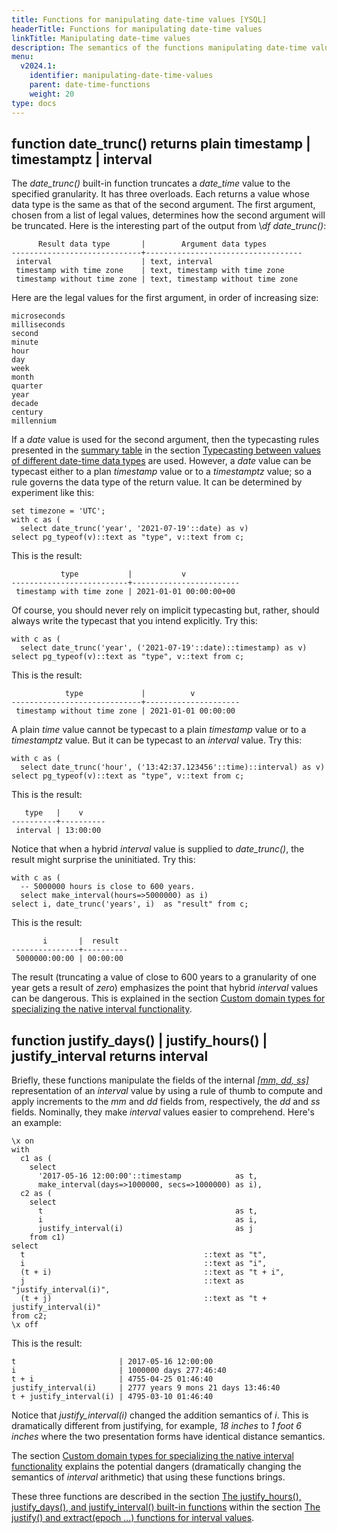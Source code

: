 ```yaml
---
title: Functions for manipulating date-time values [YSQL]
headerTitle: Functions for manipulating date-time values
linkTitle: Manipulating date-time values
description: The semantics of the functions manipulating date-time values. [YSQL]
menu:
  v2024.1:
    identifier: manipulating-date-time-values
    parent: date-time-functions
    weight: 20
type: docs
---
```


## function date_trunc() returns plain timestamp \| timestamptz \| interval

The _date_trunc()_ built-in function truncates a _date_time_ value to the specified granularity. It has three overloads. Each returns a value whose data type is the same as that of the second argument. The first argument, chosen from a list of legal values, determines how the second argument will be truncated. Here is the interesting part of the output from \\_df date_trunc()_:

```output
      Result data type       |        Argument data types
-----------------------------+-----------------------------------
 interval                    | text, interval
 timestamp with time zone    | text, timestamp with time zone
 timestamp without time zone | text, timestamp without time zone
```

Here are the legal values for the first argument, in order of increasing size:

```output
microseconds
milliseconds
second
minute
hour
day
week
month
quarter
year
decade
century
millennium
```

If a _date_ value is used for the second argument, then the typecasting rules presented in the [summary table](../../typecasting-between-date-time-values/#summary-table) in the section [Typecasting between values of different date-time data types](../../typecasting-between-date-time-values/) are used. However, a _date_ value can be typecast either to a plan _timestamp_ value or to a _timestamptz_ value; so a rule governs the data type of the return value. It can be determined by experiment like this:

```plpgsql
set timezone = 'UTC';
with c as (
  select date_trunc('year', '2021-07-19'::date) as v)
select pg_typeof(v)::text as "type", v::text from c;
```

This is the result:

```output
           type           |           v
--------------------------+------------------------
 timestamp with time zone | 2021-01-01 00:00:00+00
```

Of course, you should never rely on implicit typecasting but, rather, should always write the typecast that you intend explicitly. Try this:

```plpgsql
with c as (
  select date_trunc('year', ('2021-07-19'::date)::timestamp) as v)
select pg_typeof(v)::text as "type", v::text from c;
```

This is the result:

```output
            type             |          v
-----------------------------+---------------------
 timestamp without time zone | 2021-01-01 00:00:00
```

A plain _time_ value cannot be typecast to a plain _timestamp_ value or to a _timestamptz_ value. But it can be typecast to an _interval_ value. Try this:

```plpgsql
with c as (
  select date_trunc('hour', ('13:42:37.123456'::time)::interval) as v)
select pg_typeof(v)::text as "type", v::text from c;
```

This is the result:

```output
   type   |    v
----------+----------
 interval | 13:00:00
```

Notice that when a hybrid _interval_ value is supplied to _date_trunc()_, the result might surprise the uninitiated. Try this:

```plpgsql
with c as (
  -- 5000000 hours is close to 600 years.
  select make_interval(hours=>5000000) as i)
select i, date_trunc('years', i)  as "result" from c;
```

This is the result:

```output
       i       |  result
---------------+----------
 5000000:00:00 | 00:00:00
```

The result (truncating a value of close to 600 years to a granularity of one year gets a result of _zero_) emphasizes the point that hybrid _interval_ values can be dangerous. This is explained in the section [Custom domain types for specializing the native interval functionality](../../date-time-data-types-semantics/type-interval/custom-interval-domains/).

## function justify_days() \| justify_hours() \| justify_interval returns interval

Briefly, these functions manipulate the fields of the internal _[\[mm, dd, ss\]](../../date-time-data-types-semantics/type-interval/interval-representation/)_ representation of an _interval_ value by using a rule of thumb to compute and apply increments to the _mm_ and _dd_ fields from, respectively, the _dd_ and _ss_ fields. Nominally, they make _interval_ values easier to comprehend. Here's an example:

```plpgsql
\x on
with
  c1 as (
    select
      '2017-05-16 12:00:00'::timestamp            as t,
      make_interval(days=>1000000, secs=>1000000) as i),
  c2 as (
    select
      t                                           as t,
      i                                           as i,
      justify_interval(i)                         as j
    from c1)
select
  t                                        ::text as "t",
  i                                        ::text as "i",
  (t + i)                                  ::text as "t + i",
  j                                        ::text as "justify_interval(i)",
  (t + j)                                  ::text as "t + justify_interval(i)"
from c2;
\x off
```

This is the result:

```output
t                       | 2017-05-16 12:00:00
i                       | 1000000 days 277:46:40
t + i                   | 4755-04-25 01:46:40
justify_interval(i)     | 2777 years 9 mons 21 days 13:46:40
t + justify_interval(i) | 4795-03-10 01:46:40
```

Notice that _justify_interval(i)_ changed the addition semantics of _i_. This is dramatically different from justifying, for example, _18 inches_ to _1 foot 6 inches_ where the two presentation forms have identical distance semantics.

The section [Custom domain types for specializing the native interval functionality](../../date-time-data-types-semantics/type-interval/custom-interval-domains/) explains the potential dangers (dramatically changing the semantics of _interval_ arithmetic) that using these functions brings.

These three functions are described in the section [The justify_hours(), justify_days(), and justify_interval() built-in functions](../../date-time-data-types-semantics/type-interval/justfy-and-extract-epoch/#the-justify-hours-justify-days-and-justify-interval-built-in-functions) within the section [The justify() and extract(epoch ...) functions for interval values](../../date-time-data-types-semantics/type-interval/justfy-and-extract-epoch/).
